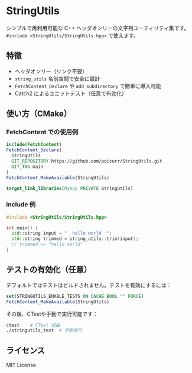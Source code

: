 # StringUtils

シンプルで再利用可能な C++ ヘッダオンリーの文字列ユーティリティ集です。  
`#include <StringUtils/StringUtils.hpp>` で使えます。

## 特徴

- ヘッダオンリー（リンク不要）
- `string_utils` 名前空間で安全に設計
- `FetchContent_Declare` や `add_subdirectory` で簡単に導入可能
- Catch2 によるユニットテスト（任意で有効化）

## 使い方（CMake）

### FetchContent での使用例

```cmake
include(FetchContent)
FetchContent_Declare(
  StringUtils
  GIT_REPOSITORY https://github.com/poicurr/StringUtils.git
  GIT_TAG main
)
FetchContent_MakeAvailable(StringUtils)

target_link_libraries(MyApp PRIVATE StringUtils)
```

### include 例

```cpp
#include <StringUtils/StringUtils.hpp>

int main() {
  std::string input = "  hello world  ";
  std::string trimmed = string_utils::trim(input);
  // trimmed == "hello world"
}
```

## テストの有効化（任意）

デフォルトではテストはビルドされません。テストを有効にするには：

```cmake
set(STRINGUTILS_ENABLE_TESTS ON CACHE BOOL "" FORCE)
FetchContent_MakeAvailable(StringUtils)
```

その後、CTestや手動で実行可能です：

```sh
ctest    # CTest 経由
./stringutils_test  # 手動実行
```

## ライセンス

MIT License
